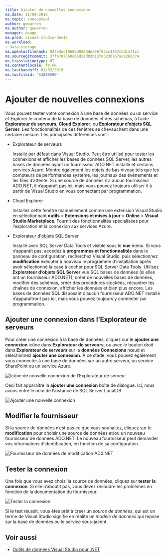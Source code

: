 ```yaml
---
title: Ajouter de nouvelles connexions
ms.date: 11/04/2016
ms.topic: conceptual
author: gewarren
ms.author: gewarren
manager: douge
ms.prod: visual-studio-dev15
ms.workload:
- data-storage
ms.openlocfilehash: 927edacf968ed92eddea96f93cc4f67cbd137fcc
ms.sourcegitcommit: 37fb7075b0a65d2add3b137a5230767aa3266c74
ms.translationtype: HT
ms.contentlocale: fr-FR
ms.lasthandoff: 01/02/2019
ms.locfileid: "53880596"
---
```

# <a name="add-new-connections"></a>Ajouter de nouvelles connexions

Vous pouvez tester votre connexion à une base de données ou un service et Explorer le contenu de la base de données et des schémas, à l’aide **Explorateur de serveurs**, **Cloud Explorer**, ou **Explorateur d’objets SQL Server**. Les fonctionnalités de ces fenêtres se chevauchent dans une certaine mesure. Les principales différences sont :

- Explorateur de serveurs

   Installé par défaut dans Visual Studio. Peut être utilisé pour tester les connexions et afficher les bases de données SQL Server, les autres bases de données ayant un fournisseur ADO.NET installé et certains services Azure. Montre également les objets de bas niveau tels que les compteurs de performances système, les journaux des événements et les files d’attente. Si une source de données n’a aucun fournisseur ADO.NET, il n’apparaît pas ici, mais vous pouvez toujours utiliser il à partir de Visual Studio en vous connectant par programmation.

- Cloud Explorer

   Installez cette fenêtre manuellement comme une extension Visual Studio en sélectionnant **outils** > **Extensions et mises à jour** > **Online**  >  **Visual Studio Marketplace**. Fournit des fonctionnalités spécialisées pour l’exploration et la connexion aux services Azure.

- Explorateur d'objets SQL Server

   Installé avec SQL Server Data Tools et visible sous le **vue** menu. Si vous n’apparaît pas, accédez à **programmes et fonctionnalités** dans le panneau de configuration, recherchez Visual Studio, puis sélectionnez **modification** exécuter à nouveau le programme d’installation après avoir sélectionné la case à cocher pour SQL Server Data Tools. Utilisez **Explorateur d’objets SQL Server** vue SQL bases de données (si elles ont un fournisseur ADO.NET), créer de nouvelles bases de données, modifier des schémas, créer des procédures stockées, récupérer les chaînes de connexion, afficher les données et bien plus encore. Les bases de données SQL disposant d’aucun fournisseur ADO.NET installé n’apparaîtront pas ici, mais vous pouvez toujours y connecter par programmation.

## <a name="add-a-connection-in-server-explorer"></a>Ajouter une connexion dans l’Explorateur de serveurs

Pour créer une connexion à la base de données, cliquez sur le **ajouter une connexion** icône dans **Explorateur de serveurs**, ou avec le bouton droit dans **Explorateur de serveurs** sur la **données Connexions** nœud et sélectionnez **ajouter une connexion**. À ce stade, vous pouvez également vous connecter à une base de données sur un autre serveur, un service SharePoint ou un service Azure.

![Icône de nouvelle connexion de l’Explorateur de serveur](../data-tools/media/raddata-server-explorer-new-connection-icon.png)

Ceci fait apparaître la **ajouter une connexion** boîte de dialogue. Ici, nous avons entré le nom de l’instance de SQL Server LocalDB.

![Ajouter une nouvelle connexion](../data-tools/media/raddata-add-new-connection-dialog.png)

## <a name="change-the-provider"></a>Modifier le fournisseur

Si la source de données n’est pas ce que vous souhaitez, cliquez sur le **modification** pour choisir une source de données et/ou un nouveau fournisseur de données ADO.NET. Le nouveau fournisseur peut demander vos informations d’identification, en fonction de sa configuration.

![Fournisseur de données de modification AD0.NET](../data-tools/media/raddata-change-ad0.net-data-provider.png)

## <a name="test-the-connection"></a>Tester la connexion

Une fois que vous avez choisi la source de données, cliquez sur **tester la connexion**. Si elle n’aboutit pas, vous devez résoudre les problèmes en fonction de la documentation du fournisseur.

![Tester la connexion](../data-tools/media/raddata-test-connection.png)

Si le test réussit, vous êtes prêt à créer un *source de données*, qui est un terme de Visual Studio signifie en réalité un *modèle de données* qui repose sur la base de données ou le service sous-jacent.

## <a name="see-also"></a>Voir aussi

- [Outils de données Visual Studio pour .NET](../data-tools/visual-studio-data-tools-for-dotnet.md)